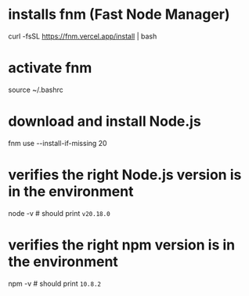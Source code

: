 # installs fnm (Fast Node Manager)

curl -fsSL https://fnm.vercel.app/install | bash

# activate fnm

source ~/.bashrc

# download and install Node.js

fnm use --install-if-missing 20

# verifies the right Node.js version is in the environment

node -v # should print `v20.18.0`

# verifies the right npm version is in the environment

npm -v # should print `10.8.2`
